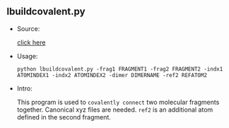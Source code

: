 ## lbuildcovalent.py

* Source:

	[click here](https://github.com/leucinw/ComputTools/tree/master/src/lbuildcovalent.py)

* Usage:
	
	```shell
	python lbuildcovalent.py -frag1 FRAGMENT1 -frag2 FRAGMENT2 -indx1 ATOMINDEX1 -indx2 ATOMINDEX2 -dimer DIMERNAME -ref2 REFATOM2
	```

* Intro:

	This program is used to `covalently connect` two molecular fragments together. Canonical xyz files are needed. `ref2` is an additional atom defined in the second fragment.
